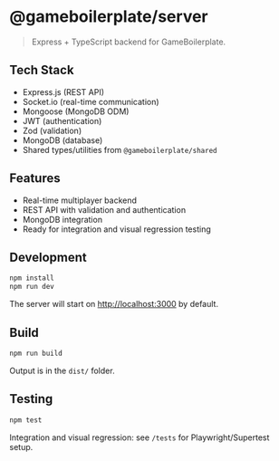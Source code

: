 # @gameboilerplate/server

> Express + TypeScript backend for GameBoilerplate.

## Tech Stack

- Express.js (REST API)
- Socket.io (real-time communication)
- Mongoose (MongoDB ODM)
- JWT (authentication)
- Zod (validation)
- MongoDB (database)
- Shared types/utilities from `@gameboilerplate/shared`

## Features

- Real-time multiplayer backend
- REST API with validation and authentication
- MongoDB integration
- Ready for integration and visual regression testing

## Development

```sh
npm install
npm run dev
```

The server will start on [http://localhost:3000](http://localhost:3000) by default.

## Build

```sh
npm run build
```

Output is in the `dist/` folder.

## Testing

```sh
npm test
```

Integration and visual regression: see `/tests` for Playwright/Supertest setup.
